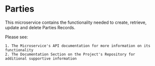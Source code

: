 # Parties

This microservice contains the functionality needed to create, retrieve, update and delete Parties Records.

Please see:

    1. The Microservice's API documentation for more information on its functionality
    2. The Documentation Section on the Project's Repository for additional supportive information



